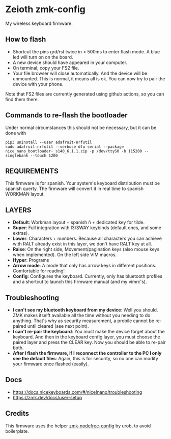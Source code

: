 # Zeioth zmk-config

My wireless keyboard firmware.

## How to flash

* Shortcut the pins grd/rst twice in < 500ms to enter flash mode.
  A blue led will turn on on the board.
* A new device should have appeared in your computer.
* On terminal, copy your FS2 file.
* Your file browser will close automatically. And the device will be unmounted.
  This is normal, it means all is ok. You can now try to pair the device with
  your phone.

Note that FS2 files are currently generated using github actions, so you can
find them there.

## Commands to re-flash the bootloader

Under normal circumstances this should not be necessary, but it can be done with

    pip3 uninstall --user adafruit-nrfutil
    sudo adafruit-nrfutil --verbose dfu serial --package nice_nano_bootloader-_s140_6.1.1.zip -p /dev/ttyS0 -b 115200 --singlebank --touch 1200

## REQUIREMENTS

This firmware is for spanish. Your system's keyboard distribution must be
spanish querty. The firmware will convert it in real time to spanish WORKMAN layout.

## LAYERS

* **Default**: Workman layout + spanish ñ + dedicated key for tilde.
* **Super**: Full integration with I3/SWAY keybinds (default ones, and some extras).
* **Lower**: Characters + numbers. Because all characters you can achieve with RALT
         already exist in this layer, we don't have RALT key at all.
* **Raise**: On the right side, Movement/pagination keys (also mouse keys when
         implemented). On the left side VIM macros.
* **Hyper**: Programs
* **Arrow mode**: A mode that only has arrow keys in different positions.
                  Comfortable for reading!
* **Config**: Configures the keyboard. Currently, only has bluetooth profiles
              and a shortcut to launch this firmware manual (and my vimrc's).

## Troubleshooting

* **I can't see my bluetooth keyboard from my device**: Well you should.
ZMK makes itselft available all the time without you needing to do anything.
That's why as security measurement, a probile cannot be re-paired  until
cleared (see next point).
* **I can't re-pair the keyboard**: You must make the device forget about the
keyboard. And then in the keyboard config layer, you must choose the paired
layer and press the CLEAR key. Now you should be able to re-pair both.
* **After I flash the firmware, if I reconnect the controller to the PC I only
see the default files**: Again, this is for security, so no one can modify your
firmware once flashed (easily).

## Docs

* https://docs.nicekeyboards.com/#/nice!nano/troubleshooting
* https://zmk.dev/docs/user-setup

## Credits
This firmware uses the helper [zmk-nodefree-config](https://github.com/urob/zmk-nodefree-config) by urob, to avoid boilerplate.
